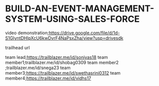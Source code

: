 # BUILD-AN-EVENT-MANAGEMENT-SYSTEM-USING-SALES-FORCE

video demonstration;https://drive.google.com/file/d/1d-S1GIyntDHIpXcU6kwDvrF4NaPsxZha/view?usp=drivesdk

trailhead url

team lead;https://trailblazer.me/id/soniyas18
team member1;trailblazer.me/id/shobag0309
team member2 ;trailblazer.me/id/snega23
team member3;https://trailblazer.me/id/swethasrini0312
team member4;https://trailblazer.me/id/vidhs17
